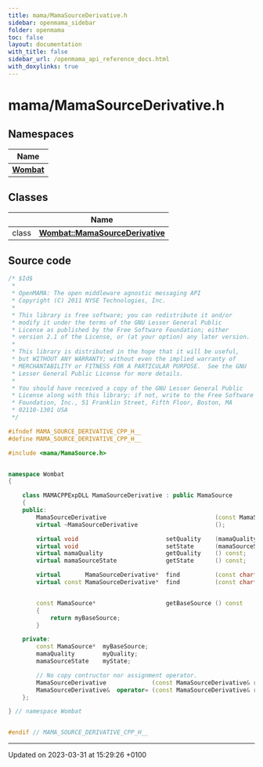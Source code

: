 ```yaml
---
title: mama/MamaSourceDerivative.h
sidebar: openmama_sidebar
folder: openmama
toc: false
layout: documentation
with_title: false
sidebar_url: /openmama_api_reference_docs.html
with_doxylinks: true
---
```


# mama/MamaSourceDerivative.h



## Namespaces

| Name           |
| -------------- |
| **[Wombat](namespaceWombat.html)**  |

## Classes

|                | Name           |
| -------------- | -------------- |
| class | **[Wombat::MamaSourceDerivative](classWombat_1_1MamaSourceDerivative.html)**  |




## Source code

```cpp
/* $Id$
 *
 * OpenMAMA: The open middleware agnostic messaging API
 * Copyright (C) 2011 NYSE Technologies, Inc.
 *
 * This library is free software; you can redistribute it and/or
 * modify it under the terms of the GNU Lesser General Public
 * License as published by the Free Software Foundation; either
 * version 2.1 of the License, or (at your option) any later version.
 *
 * This library is distributed in the hope that it will be useful,
 * but WITHOUT ANY WARRANTY; without even the implied warranty of
 * MERCHANTABILITY or FITNESS FOR A PARTICULAR PURPOSE.  See the GNU
 * Lesser General Public License for more details.
 *
 * You should have received a copy of the GNU Lesser General Public
 * License along with this library; if not, write to the Free Software
 * Foundation, Inc., 51 Franklin Street, Fifth Floor, Boston, MA
 * 02110-1301 USA
 */

#ifndef MAMA_SOURCE_DERIVATIVE_CPP_H__
#define MAMA_SOURCE_DERIVATIVE_CPP_H__

#include <mama/MamaSource.h>


namespace Wombat 
{

    class MAMACPPExpDLL MamaSourceDerivative : public MamaSource
    {
    public:
        MamaSourceDerivative                               (const MamaSource* baseSource);
        virtual ~MamaSourceDerivative                      ();

        virtual void                         setQuality    (mamaQuality      quality);
        virtual void                         setState      (mamaSourceState  state);
        virtual mamaQuality                  getQuality    () const;
        virtual mamaSourceState              getState      () const;

        virtual       MamaSourceDerivative*  find          (const char*  sourceName);
        virtual const MamaSourceDerivative*  find          (const char*  sourceName) const;


        const MamaSource*                    getBaseSource () const 
        { 
            return myBaseSource; 
        }

    private:
        const MamaSource*  myBaseSource;
        mamaQuality        myQuality;
        mamaSourceState    myState;

        // No copy contructor nor assignment operator.
        MamaSourceDerivative             (const MamaSourceDerivative& rhs);
        MamaSourceDerivative&  operator= (const MamaSourceDerivative& rhs);
    };

} // namespace Wombat


#endif // MAMA_SOURCE_DERIVATIVE_CPP_H__
```


-------------------------------

Updated on 2023-03-31 at 15:29:26 +0100
